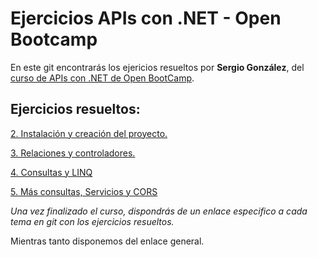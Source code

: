 # Ejercicios APIs con .NET - Open Bootcamp

En este git encontrarás los ejericios resueltos por **Sergio González**, del [curso de APIs con .NET de Open BootCamp](https://campus.open-bootcamp.com/cursos/78).

## Ejercicios resueltos:

[2. Instalación y creación del proyecto.](https://github.com/seder111/ob-APIs.NET-training/tree/main/2.%20Instalaci%C3%B3n%20y%20creaci%C3%B3n%20proyecto)

[3. Relaciones y controladores.](https://github.com/seder111/ob-APIs.NET-training/tree/main/3.%20Relaciones%20y%20controladores)

[4. Consultas y LINQ](https://github.com/seder111/ob-APIs.NET-training/tree/main/4.%20Consultas%20y%20LinQ)

[5. Más consultas, Servicios y CORS](https://github.com/seder111/ob-APIs.NET-training/tree/main/5.%20M%C3%A1s%20consultas%2C%20Servicios%20y%20CORS)


_Una vez finalizado el curso, dispondrás de un enlace especifico a cada tema en git con los ejercicios resueltos._

Mientras tanto disponemos del enlace general.
